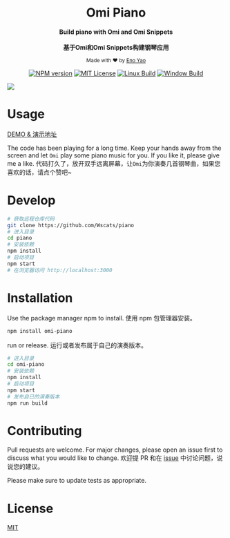 <div align="center">
<!-- <p><img width="150" src="./public/logo.png"></p> -->

<h1>Omi Piano</h1>


<p>
  <strong>Build piano with Omi and Omi Snippets</strong>
  <br /><br />
  <strong>基于Omi和Omi Snippets构建钢琴应用</strong>
  <!-- 
  ,
  <a href="https://github.com/Wscats/omi-electron/releases/tag/1.3">Download Win Version Zip</a>
  or
  <a href="https://github.com/Wscats/omi-electron/releases/tag/1.2">Download Mac Version Zip</a> 
  -->
</p>


<p>
  <sub>Made with ❤︎ by
    <a href="https://github.com/Wscats">Eno Yao</a>
  </sub>
</p>

<p>
<a href="https://github.com/Wscats/news"><img src="https://wscats.github.io/Angular-news/news/image/npm.svg" alt="NPM version"></a>
<a href="https://github.com/Wscats/news"><img src="https://wscats.github.io/Angular-news/news/image/mit.svg" alt="MIT License"></a>
<a href="https://github.com/Wscats/news"><img src="https://wscats.github.io/Angular-news/news/image/linux.svg" alt="Linux Build"></a>
<a href="https://github.com/Wscats/news"><img src="https://wscats.github.io/Angular-news/news/image/windows.svg" alt="Window Build"/></a>
</p>

</div>

<img src="https://raw.githubusercontent.com/Wscats/piano/master/public/demo.png" />

# Usage

[DEMO & 演示地址](https://wscats.github.io/piano/build/)

The code has been playing for a long time. Keep your hands away from the screen and let `Omi` play some piano music for you. If you like it, please give me a like.
代码打久了，放开双手远离屏幕，让`Omi`为你演奏几首钢琴曲，如果您喜欢的话，请点个赞吧~

# Develop

<!-- <img src="./public/demo.png"> -->

```bash
# 获取远程仓库代码
git clone https://github.com/Wscats/piano
# 进入目录
cd piano
# 安装依赖
npm install
# 启动项目
npm start
# 在浏览器访问 http://localhost:3000
```

# Installation

Use the package manager npm to install.
使用 npm 包管理器安装。

```bash
npm install omi-piano
```

run or release.
运行或者发布属于自己的演奏版本。


```bash
# 进入目录
cd omi-piano
# 安装依赖
npm install
# 启动项目
npm start
# 发布自已的演奏版本
npm run build
```

# Contributing

Pull requests are welcome. For major changes, please open an issue first to discuss what you would like to change. 
欢迎提 PR 和在 [issue](https://github.com/Wscats/piano/issues/new) 中讨论问题，说说您的建议。

Please make sure to update tests as appropriate.

# License
[MIT](https://choosealicense.com/licenses/mit/)
